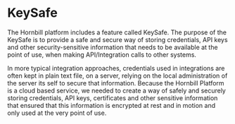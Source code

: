 # KeySafe
The Hornbill platform includes a feature called KeySafe. The purpose of the KeySafe is to provide a safe and secure way of storing credentials, API keys and other security-sensitive information that needs to be available at the point of use, when making API/Integration calls to other systems.  

In more typical integration approaches, credentials used in integrations are often kept in plain text file, on a server, relying on the local administration of the server its self to secure that information.  Because the Hornbill Platform is a cloud based service, we needed to create a way of safely and securely storing credentials, API keys, certificates and other sensitive information that ensured that this information is encrypted at rest and in motion and only used at the very point of use. 






